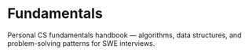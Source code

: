 ﻿# Fundamentals

Personal CS fundamentals handbook — algorithms, data structures, and problem-solving patterns for SWE interviews.
